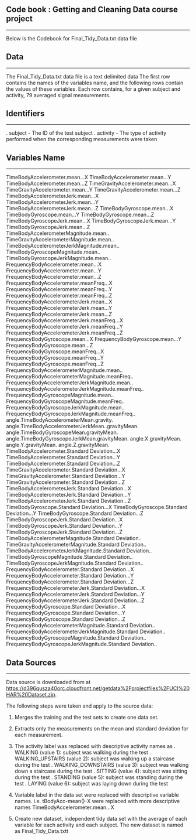 
## Code book : Getting and Cleaning Data course project
_______________________________________________________________________________
Below is the Codebook for Final_Tidy_Data.txt data file

## Data
_______________________________________________________________________________
The Final_Tidy_Data.txt data file is a text delimited data 
The first row contains the names of the variables name, and the following rows contain the values of these variables.
Each row contains, for a given subject and activity, 79 averaged signal measurements.

## Identifiers
_______________________________________________________________________________
.	subject - The ID of the test subject
.	activity - The type of activity performed when the corresponding measurements were taken

## Variables Name 
_______________________________________________________________________________
TimeBodyAccelerometer.mean...X
TimeBodyAccelerometer.mean...Y
TimeBodyAccelerometer.mean...Z
TimeGravityAccelerometer.mean...X
TimeGravityAccelerometer.mean...Y
TimeGravityAccelerometer.mean...Z
TimeBodyAccelerometerJerk.mean...X
TimeBodyAccelerometerJerk.mean...Y
TimeBodyAccelerometerJerk.mean...Z
TimeBodyGyroscope.mean...X
TimeBodyGyroscope.mean...Y
TimeBodyGyroscope.mean...Z
TimeBodyGyroscopeJerk.mean...X
TimeBodyGyroscopeJerk.mean...Y
TimeBodyGyroscopeJerk.mean...Z
TimeBodyAccelerometerMagnitude.mean..
TimeGravityAccelerometerMagnitude.mean..
TimeBodyAccelerometerJerkMagnitude.mean..
TimeBodyGyroscopeMagnitude.mean..
TimeBodyGyroscopeJerkMagnitude.mean..
FrequencyBodyAccelerometer.mean...X
FrequencyBodyAccelerometer.mean...Y
FrequencyBodyAccelerometer.mean...Z
FrequencyBodyAccelerometer.meanFreq...X
FrequencyBodyAccelerometer.meanFreq...Y
FrequencyBodyAccelerometer.meanFreq...Z
FrequencyBodyAccelerometerJerk.mean...X
FrequencyBodyAccelerometerJerk.mean...Y
FrequencyBodyAccelerometerJerk.mean...Z
FrequencyBodyAccelerometerJerk.meanFreq...X
FrequencyBodyAccelerometerJerk.meanFreq...Y
FrequencyBodyAccelerometerJerk.meanFreq...Z
FrequencyBodyGyroscope.mean...X
FrequencyBodyGyroscope.mean...Y
FrequencyBodyGyroscope.mean...Z
FrequencyBodyGyroscope.meanFreq...X
FrequencyBodyGyroscope.meanFreq...Y
FrequencyBodyGyroscope.meanFreq...Z
FrequencyBodyAccelerometerMagnitude.mean..
FrequencyBodyAccelerometerMagnitude.meanFreq..
FrequencyBodyAccelerometerJerkMagnitude.mean..
FrequencyBodyAccelerometerJerkMagnitude.meanFreq..
FrequencyBodyGyroscopeMagnitude.mean..
FrequencyBodyGyroscopeMagnitude.meanFreq..
FrequencyBodyGyroscopeJerkMagnitude.mean..
FrequencyBodyGyroscopeJerkMagnitude.meanFreq..
angle.TimeBodyAccelerometerMean.gravity.
angle.TimeBodyAccelerometerJerkMean..gravityMean.
angle.TimeBodyGyroscopeMean.gravityMean.
angle.TimeBodyGyroscopeJerkMean.gravityMean.
angle.X.gravityMean.
angle.Y.gravityMean.
angle.Z.gravityMean.
TimeBodyAccelerometer.Standard Deviation...X
TimeBodyAccelerometer.Standard Deviation...Y
TimeBodyAccelerometer.Standard Deviation...Z
TimeGravityAccelerometer.Standard Deviation...X
TimeGravityAccelerometer.Standard Deviation...Y
TimeGravityAccelerometer.Standard Deviation...Z
TimeBodyAccelerometerJerk.Standard Deviation...X
TimeBodyAccelerometerJerk.Standard Deviation...Y
TimeBodyAccelerometerJerk.Standard Deviation...Z
TimeBodyGyroscope.Standard Deviation...X
TimeBodyGyroscope.Standard Deviation...Y
TimeBodyGyroscope.Standard Deviation...Z
TimeBodyGyroscopeJerk.Standard Deviation...X
TimeBodyGyroscopeJerk.Standard Deviation...Y
TimeBodyGyroscopeJerk.Standard Deviation...Z
TimeBodyAccelerometerMagnitude.Standard Deviation..
TimeGravityAccelerometerMagnitude.Standard Deviation..
TimeBodyAccelerometerJerkMagnitude.Standard Deviation..
TimeBodyGyroscopeMagnitude.Standard Deviation..
TimeBodyGyroscopeJerkMagnitude.Standard Deviation..
FrequencyBodyAccelerometer.Standard Deviation...X
FrequencyBodyAccelerometer.Standard Deviation...Y
FrequencyBodyAccelerometer.Standard Deviation...Z
FrequencyBodyAccelerometerJerk.Standard Deviation...X
FrequencyBodyAccelerometerJerk.Standard Deviation...Y
FrequencyBodyAccelerometerJerk.Standard Deviation...Z
FrequencyBodyGyroscope.Standard Deviation...X
FrequencyBodyGyroscope.Standard Deviation...Y
FrequencyBodyGyroscope.Standard Deviation...Z
FrequencyBodyAccelerometerMagnitude.Standard Deviation..
FrequencyBodyAccelerometerJerkMagnitude.Standard Deviation..
FrequencyBodyGyroscopeMagnitude.Standard Deviation..
FrequencyBodyGyroscopeJerkMagnitude.Standard Deviation..

## Data Sources
_______________________________________________________________________________
Data source is downloaded from  at https://d396qusza40orc.cloudfront.net/getdata%2Fprojectfiles%2FUCI%20HAR%20Dataset.zip.

The following steps were taken and apply to the source data:
1.	Merges the training and the test sets to create one data set.

2.	Extracts only the measurements on the mean and standard deviation for each measurement.

3.	The activity label was replaced with descriptive activity names as 
  .	WALKING (value 1): subject was walking during the test
  .	WALKING_UPSTAIRS (value 2): subject was walking up a staircase during the test
  .	WALKING_DOWNSTAIRS (value 3): subject was walking down a staircase during the test
  .	SITTING (value 4): subject was sitting during the test
  .	STANDING (value 5): subject was standing during the test
  .	LAYING (value 6): subject was laying down during the test

4.	Variable label in the data set were replaced with descriptive variable names. i.e. tBodyAcc-mean()-X  were replaced with more descriptive names  TimeBodyAccelerometer.mean...X

5.	Create new dataset, independent tidy data set with the average of each variable for each activity and each subject. The new dataset is named as Final_Tidy_Data.txtt

